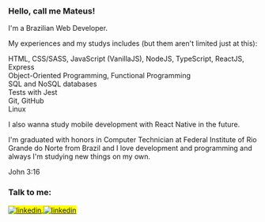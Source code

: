 <div class="section-one"> 
 <h3>Hello, call me Mateus!</h3>

  <p>I'm a Brazilian Web Developer.</p>

  <p>My experiences and my studys includes (but them aren't limited just at this):</p>

  <div>
    <div>HTML, CSS/SASS, JavaScript (VanillaJS), NodeJS, TypeScript, ReactJS, Express</div>
    <div>Object-Oriented Programming, Functional Programming</div>
    <div>SQL and NoSQL databases</div>
    <div>Tests with Jest</div>
    <div>Git, GitHub</div>
    <div>Linux</div>
  </div>

  <p>I also wanna study mobile development with React Native in the future.</p>

  <p>I'm graduated with honors in Computer Technician at Federal Institute of Rio Grande do Norte from Brazil and I love development and programming and always I'm studying new things on my own.</p>
 
  <p>John 3:16</p>
</div>

<div class="section-two">
  <h3>Talk to me:</h3>

  <span align="left" style="background:yellow">
  <a href="https://linkedin.com/in/mateusesm" target="_blank">
    <img align="center" src="https://img.shields.io/badge/-Mateus Macedo-121214?style=flat&logo=linkedin" alt="linkedin"/>
  </a>

  <a href="mailto:mateusemanuel198@gmail.com" target="_blank">
    <img align="center" src="https://img.shields.io/badge/-mateusemanuel198@gmail.com-121214?style=flat&logo=gmail" alt="linkedin"/>
  </a>
  </span> 
</div>



